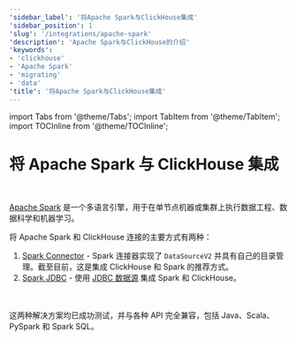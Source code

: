 ```yaml
---
'sidebar_label': '将Apache Spark与ClickHouse集成'
'sidebar_position': 1
'slug': '/integrations/apache-spark'
'description': 'Apache Spark与ClickHouse的介绍'
'keywords':
- 'clickhouse'
- 'Apache Spark'
- 'migrating'
- 'data'
'title': '将Apache Spark与ClickHouse集成'
---
```


import Tabs from '@theme/Tabs';
import TabItem from '@theme/TabItem';
import TOCInline from '@theme/TOCInline';


# 将 Apache Spark 与 ClickHouse 集成

<br/>

[Apache Spark](https://spark.apache.org/) 是一个多语言引擎，用于在单节点机器或集群上执行数据工程、数据科学和机器学习。

将 Apache Spark 和 ClickHouse 连接的主要方式有两种：

1. [Spark Connector](./apache-spark/spark-native-connector) - Spark 连接器实现了 `DataSourceV2` 并具有自己的目录管理。截至目前，这是集成 ClickHouse 和 Spark 的推荐方式。
2. [Spark JDBC](./apache-spark/spark-jdbc) - 使用 [JDBC 数据源](https://spark.apache.org/docs/latest/sql-data-sources-jdbc.html) 集成 Spark 和 ClickHouse。

<br/>
<br/>
这两种解决方案均已成功测试，并与各种 API 完全兼容，包括 Java、Scala、PySpark 和 Spark SQL。
